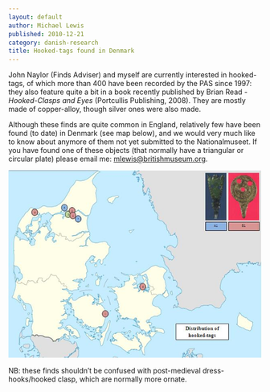 ```yaml
---
layout: default
author: Michael Lewis
published: 2010-12-21
category: danish-research
title: Hooked-tags found in Denmark
---
```



John Naylor (Finds Adviser) and myself are currently interested in hooked-tags, of which more than 400 have been recorded by the PAS since 1997: they also feature quite a bit in a book recently published by Brian Read _\- Hooked-Clasps and Eyes_ (Portcullis Publishing, 2008). They are mostly made of copper-alloy, though silver ones were also made.

Although these finds are quite common in England, relatively few have been found (to date) in Denmark (see map below), and we would very much like to know about anymore of them not yet submitted to the Nationalmuseet. If you have found one of these objects (that normally have a triangular or circular plate) please email me: [mlewis@britishmuseum.org](mailto:mlewis@britishmuseum.org).

![](/files/2010/12/untitled2.jpg)

NB: these finds shouldn’t be confused with post-medieval dress-hooks/hooked clasp, which are normally more ornate.
